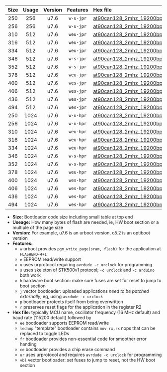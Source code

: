 |Size|Usage|Version|Features|Hex file|
|:-:|:-:|:-:|:-:|:--|
|250|256|u7.6|`w-u-jpr`|[at90can128_2mhz_19200bps_ur_vbl.hex](https://raw.githubusercontent.com/stefanrueger/urboot/main//at90can128_2mhz_19200bps_ur_vbl.hex)|
|256|256|u7.6|`w-u-jpr`|[at90can128_2mhz_19200bps_lednop_ur_vbl.hex](https://raw.githubusercontent.com/stefanrueger/urboot/main//at90can128_2mhz_19200bps_lednop_ur_vbl.hex)|
|310|512|u7.6|`weu-jpr`|[at90can128_2mhz_19200bps_ee_ur_vbl.hex](https://raw.githubusercontent.com/stefanrueger/urboot/main//at90can128_2mhz_19200bps_ee_ur_vbl.hex)|
|316|512|u7.6|`weu-jpr`|[at90can128_2mhz_19200bps_ee_lednop_ur_vbl.hex](https://raw.githubusercontent.com/stefanrueger/urboot/main//at90can128_2mhz_19200bps_ee_lednop_ur_vbl.hex)|
|334|512|u7.6|`weu-jpr`|[at90can128_2mhz_19200bps_ee_lednop_fr_ur_vbl.hex](https://raw.githubusercontent.com/stefanrueger/urboot/main//at90can128_2mhz_19200bps_ee_lednop_fr_ur_vbl.hex)|
|346|512|u7.6|`w-s-jpr`|[at90can128_2mhz_19200bps_vbl.hex](https://raw.githubusercontent.com/stefanrueger/urboot/main//at90can128_2mhz_19200bps_vbl.hex)|
|352|512|u7.6|`w-s-jpr`|[at90can128_2mhz_19200bps_lednop_vbl.hex](https://raw.githubusercontent.com/stefanrueger/urboot/main//at90can128_2mhz_19200bps_lednop_vbl.hex)|
|378|512|u7.6|`weu-jpr`|[at90can128_2mhz_19200bps_ee_lednop_fr_ce_ur_vbl.hex](https://raw.githubusercontent.com/stefanrueger/urboot/main//at90can128_2mhz_19200bps_ee_lednop_fr_ce_ur_vbl.hex)|
|400|512|u7.6|`wes-jpr`|[at90can128_2mhz_19200bps_ee_vbl.hex](https://raw.githubusercontent.com/stefanrueger/urboot/main//at90can128_2mhz_19200bps_ee_vbl.hex)|
|406|512|u7.6|`wes-jpr`|[at90can128_2mhz_19200bps_ee_lednop_vbl.hex](https://raw.githubusercontent.com/stefanrueger/urboot/main//at90can128_2mhz_19200bps_ee_lednop_vbl.hex)|
|436|512|u7.6|`wes-jpr`|[at90can128_2mhz_19200bps_ee_lednop_fr_vbl.hex](https://raw.githubusercontent.com/stefanrueger/urboot/main//at90can128_2mhz_19200bps_ee_lednop_fr_vbl.hex)|
|494|512|u7.6|`wes-jpr`|[at90can128_2mhz_19200bps_ee_lednop_fr_ce_vbl.hex](https://raw.githubusercontent.com/stefanrueger/urboot/main//at90can128_2mhz_19200bps_ee_lednop_fr_ce_vbl.hex)|
|250|1024|u7.6|`w-u-hpr`|[at90can128_2mhz_19200bps_ur.hex](https://raw.githubusercontent.com/stefanrueger/urboot/main//at90can128_2mhz_19200bps_ur.hex)|
|256|1024|u7.6|`w-u-hpr`|[at90can128_2mhz_19200bps_lednop_ur.hex](https://raw.githubusercontent.com/stefanrueger/urboot/main//at90can128_2mhz_19200bps_lednop_ur.hex)|
|310|1024|u7.6|`weu-hpr`|[at90can128_2mhz_19200bps_ee_ur.hex](https://raw.githubusercontent.com/stefanrueger/urboot/main//at90can128_2mhz_19200bps_ee_ur.hex)|
|316|1024|u7.6|`weu-hpr`|[at90can128_2mhz_19200bps_ee_lednop_ur.hex](https://raw.githubusercontent.com/stefanrueger/urboot/main//at90can128_2mhz_19200bps_ee_lednop_ur.hex)|
|334|1024|u7.6|`weu-hpr`|[at90can128_2mhz_19200bps_ee_lednop_fr_ur.hex](https://raw.githubusercontent.com/stefanrueger/urboot/main//at90can128_2mhz_19200bps_ee_lednop_fr_ur.hex)|
|346|1024|u7.6|`w-s-hpr`|[at90can128_2mhz_19200bps.hex](https://raw.githubusercontent.com/stefanrueger/urboot/main//at90can128_2mhz_19200bps.hex)|
|352|1024|u7.6|`w-s-hpr`|[at90can128_2mhz_19200bps_lednop.hex](https://raw.githubusercontent.com/stefanrueger/urboot/main//at90can128_2mhz_19200bps_lednop.hex)|
|378|1024|u7.6|`weu-hpr`|[at90can128_2mhz_19200bps_ee_lednop_fr_ce_ur.hex](https://raw.githubusercontent.com/stefanrueger/urboot/main//at90can128_2mhz_19200bps_ee_lednop_fr_ce_ur.hex)|
|400|1024|u7.6|`wes-hpr`|[at90can128_2mhz_19200bps_ee.hex](https://raw.githubusercontent.com/stefanrueger/urboot/main//at90can128_2mhz_19200bps_ee.hex)|
|406|1024|u7.6|`wes-hpr`|[at90can128_2mhz_19200bps_ee_lednop.hex](https://raw.githubusercontent.com/stefanrueger/urboot/main//at90can128_2mhz_19200bps_ee_lednop.hex)|
|436|1024|u7.6|`wes-hpr`|[at90can128_2mhz_19200bps_ee_lednop_fr.hex](https://raw.githubusercontent.com/stefanrueger/urboot/main//at90can128_2mhz_19200bps_ee_lednop_fr.hex)|
|494|1024|u7.6|`wes-hpr`|[at90can128_2mhz_19200bps_ee_lednop_fr_ce.hex](https://raw.githubusercontent.com/stefanrueger/urboot/main//at90can128_2mhz_19200bps_ee_lednop_fr_ce.hex)|

- **Size:** Bootloader code size including small table at top end
- **Useage:** How many bytes of flash are needed, ie, HW boot section or a multiple of the page size
- **Version:** For example, u7.6 is an urboot version, o5.2 is an optiboot version
- **Features:**
  + `w` urboot provides `pgm_write_page(sram, flash)` for the application at `FLASHEND-4+1`
  + `e` EEPROM read/write support
  + `u` uses urprotocol requiring `avrdude -c urclock` for programming
  + `s` uses skeleton of STK500v1 protocol; `-c urclock` and `-c arduino` both work
  + `h` hardware boot section: make sure fuses are set for reset to jump to boot section
  + `j` vector bootloader: uploaded applications *need to be patched externally*, eg, using `avrdude -c urclock`
  + `p` bootloader protects itself from being overwritten
  + `r` preserves reset flags for the application in the register R2
- **Hex file:** typically MCU name, oscillator frequency (16 MHz default) and baud rate (115200 default) followed by
  + `ee` bootloader supports EEPROM read/write
  + `lednop` "template" bootloader contains `mov rx,rx` nops that can be replaced to toggle LEDs
  + `fr` bootloader provides non-essential code for smoother error handing
  + `ce` bootloader provides a chip erase command
  + `ur` uses urprotocol and requires `avrdude -c urclock` for programming
  + `vbl` vector bootloader: set fuses to jump to reset, not the HW boot section

